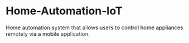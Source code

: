# Home-Automation-IoT
Home automation system that allows users to control home appliances remotely via a mobile application. 
